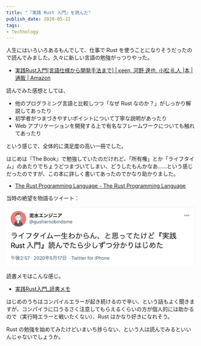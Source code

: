 ```yaml
---
title: "『実践 Rust 入門』を読んだ"
publish_date: 2020-05-22
tags:
- Technology
---
```


人生にはいろいろあるもんでして、仕事で Rust
を使うことになりそうだったので読んでみました。久々に新しい言語の勉強がっつりやった。

- [実践Rust入門[言語仕様から開発手法まで] | κeen, 河野 達也, 小松 礼人 |本 | 通販 | Amazon](https://www.amazon.co.jp/dp/4297105594/)

読んでみた感想としては、

- 他のプログラミング言語と比較しつつ「なぜ Rust
  なのか？」がしっかり解説してあったり
- 初学者がつまづきやすいポイントについて丁寧な説明があったり
- Web アプリケーションを開発する上で有名なフレームワークについても触れてあったり

という感じで、全体的に満足度の高い一冊でした。

はじめは『The
Book』で勉強していたのだけれど、「所有権」とか「ライフタイム」のあたりでちょうどつまづいてしまい、どうしたもんかなあ……という感じだったのですが、この本に詳しく書いてあったのでかなり助かりました。

- [The Rust Programming Language - The Rust Programming Language](https://doc.rust-lang.org/book/)

当時の絶望を物語るツイート：

![](../../../assets/1590105600-1.png)

読書メモはこんな感じ。

- [実践Rust入門_読書メモ](https://gist.github.com/gushernobindsme/4cec7a02bdaa6f8dd7fe4f13a1974b30)

はじめのうちはコンパイルエラーが起き続けるので辛い、という話もよく聞きますが、コンパイラに口うるさく注意してもらえるくらいの方が個人的には助かるので（実行時エラーと戦いたくない）、Rust
はかなり好きになれそう。

Rust
の勉強を始めてみたけどいまいち捗らない、という人は読んでみるといいんじゃないでしょうか。
